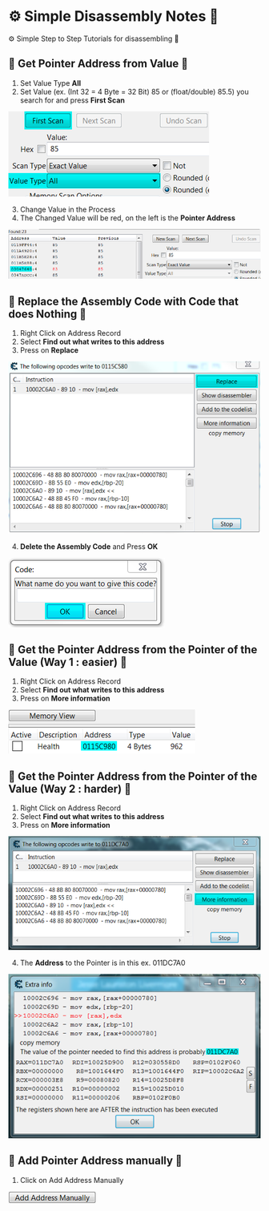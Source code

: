 # ⚙️ Simple Disassembly Notes 🔧
⚙️ Simple Step to Step Tutorials for disassembling 🔧

## 🔧 Get Pointer Address from Value 🔧

1. Set Value Type **All**
2. Set Value (ex. (Int 32 = 4 Byte = 32 Bit) 85 or (float/double) 85.5) you search for and press **First Scan**

![Get_Pointer Address_From_Value](Images/Get_Pointer_From_Value.png)

3. Change Value in the Process
4. The Changed Value will be red, on the left is the **Pointer Address**

![Get_Pointer Address_From_Value](Images/Get_Pointer_From_Value_2.png)

## 🔧 Replace the Assembly Code with Code that does Nothing  🔧

1. Right Click on Address Record
2. Select **Find out what writes to this address**
3. Press on **Replace**

![Replace the Assembly Code with Code that does Nothing](Images/Replace_the_Assembly_Code_with_Code_that_does_Nothing.png)

4. **Delete the Assembly Code** and Press **OK**

![Get the Pointer Address from the Pointer of the Value](Images/Replace_the_Assembly_Code_with_Code_that_does_Nothing_2.png)

## 🔧 Get the Pointer Address from the Pointer of the Value (Way 1 : easier) 🔧

1. Right Click on Address Record
2. Select **Find out what writes to this address**
3. Press on **More information**

![Get the Pointer Address from the Pointer of the Value easier](Images/Get_the_Pointer_Address_from_the_Pointer_of_the_Value_easier_1.png)


## 🔧 Get the Pointer Address from the Pointer of the Value (Way 2 : harder) 🔧

1. Right Click on Address Record
2. Select **Find out what writes to this address**
3. Press on **More information**

![Get the Pointer Address from the Pointer of the Value](Images/Get_the_Pointer_Address_from_the_Pointer_of_the_Value.png)

4. The **Address** to the Pointer is in this ex. 011DC7A0

![Get the Pointer Address from the Pointer of the Value](Images/Get_the_Pointer_Address_from_the_Pointer_of_the_Value_2.png)

## 🔧 Add Pointer Address manually 🔧

1. Click on Add Address Manually

![Add Pointer Address manually](Images/Add_Pointer_Address_manually.png)
